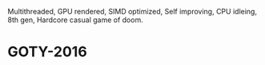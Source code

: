 Multithreaded, GPU rendered, SIMD optimized, Self improving, CPU idleing, 8th gen, Hardcore casual game of doom.
# GOTY-2016

